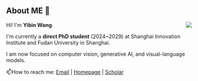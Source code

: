 ## About ME 👋
<img align="right" src="https://github-readme-stats.vercel.app/api?username=CodeGoat24&show_icons=true&icon_color=805AD5&text_color=718096&bg_color=ffffff&hide_title=true" />

Hi! I'm **Yibin Wang**.

I'm currently a **direct PhD student** (2024~2029) at Shanghai Innovation Institute and Fudan University in Shanghai.

I am now focused on computer vision, generative AI, and visual-language models.

📫How to reach me: [Email](mailto:yibinwang1121@163.com) | [Homepage](https://codegoat24.github.io/) | [Scholar](https://scholar.google.com.hk/citations?hl=zh-CN&user=FQeuWTYAAAAJ&view_op=list_works&gmla=AC6lMd-mF1zVDTZ5sDF-ymf2hiFg4hqZJc6yqlrVH4Ob_LB9047WcRkzohmX5yQA9_6h2JLG712dbRpyPwRYiy18a3r4tHJB_ZB48OgMkVI)
